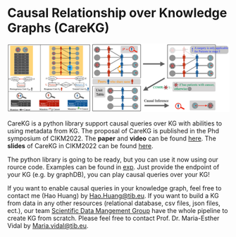 # Causal Relationship over Knowledge Graphs (CareKG)
![](https://raw.githubusercontent.com/jason-huanghao/PicGoBed/master/imgs/20221017145542.png)

CareKG is a python library support causal queries over KG with abilities to using metadata from KG. 
The proposal of CareKG is published in the Phd symposium of CIKM2022. 
The **paper** and **video** can be found [here](https://dl.acm.org/doi/10.1145/3511808.3557818).
The **slides** of CareKG in CIKM2022 can be found [here](https://github.com/SDM-TIB/CareKG/blob/master/docs/CIKM2022_CareKG.pdf).

The python library is going to be ready, but you can use it now using our rource code. Examples can be found in [exp](https://github.com/SDM-TIB/CareKG/tree/master/exp).
Just provide the endpoint of your KG (e.g. by graphDB), you can play causal queries over your KG!

If you want to enable causal queries in your knowledge graph, feel free to contact me (Hao Huang) by Hao.Huang@tib.eu. 
If you want to build a KG from data in any other resources (relational database, csv files, json files, ect.), our team [Scientific Data Mangement Group](https://www.tib.eu/en/research-development/research-groups-and-labs/scientific-data-management/staff) have the whole pipeline to create KG from scratch. Please feel free to contact Prof. Dr. Maria-Esther Vidal by Maria.vidal@tib.eu.


